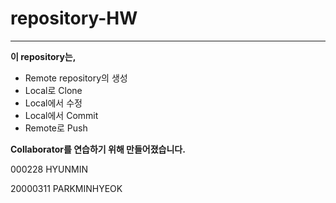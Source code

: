 # repository-HW
 ---  
**이 repository는,**

*  Remote repository의 생성  
*  Local로 Clone
*  Local에서 수정
*  Local에서 Commit
*  Remote로 Push  
 
**Collaborator를 연습하기 위해 만들어졌습니다.**

000228 HYUNMIN

20000311 PARKMINHYEOK

